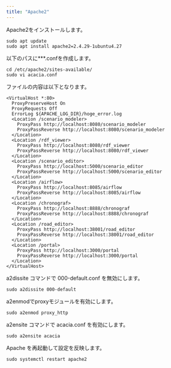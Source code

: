 ```yaml
---
title: "Apache2"
---
```


Apache2をインストールします。

```
sudo apt update
sudo apt install apache2=2.4.29-1ubuntu4.27
```

以下のパスに***.confを作成します。

```
cd /etc/apache2/sites-available/
sudo vi acacia.conf
```

ファイルの内容は以下となります。
```
<VirtualHost *:80>
  ProxyPreserveHost On
  ProxyRequests Off
  ErrorLog ${APACHE_LOG_DIR}/hoge_error.log
  <Location /scenario_modeler>
    ProxyPass http://localhost:8080/scenario_modeler
    ProxyPassReverse http://localhost:8080/scenario_modeler
  </Location>
  <Location /rdf_viewer>
    ProxyPass http://localhost:8080/rdf_viewer
    ProxyPassReverse http://localhost:8080/rdf_viewer
  </Location>
  <Location /scenario_editor>
    ProxyPass http://localhost:5000/scenario_editor
    ProxyPassReverse http://localhost:5000/scenario_editor
  </Location>
  <Location /airflow>
    ProxyPass http://localhost:8085/airflow
    ProxyPassReverse http://localhost:8085/airflow
  </Location>
  <Location /chronograf>
    ProxyPass http://localhost:8888/chronograf
    ProxyPassReverse http://localhost:8888/chronograf
  </Location>
  <Location /road_editor>
    ProxyPass http://localhost:38001/road_editor
    ProxyPassReverse http://localhost:38001/road_editor
  </Location>
  <Location /portal>
    ProxyPass http://localhost:3000/portal
    ProxyPassReverse http://localhost:3000/portal
  </Location>
</VirtualHost>
```

a2dissite コマンドで 000-default.conf を無効にします。
```
sudo a2dissite 000-default
```

a2enmodでproxyモジュールを有効にします。
```
sudo a2enmod proxy_http
```

a2ensite コマンドで acacia.conf を有効にします。
```
sudo a2ensite acacia
```

Apache を再起動して設定を反映します。
```
sudo systemctl restart apache2
```
